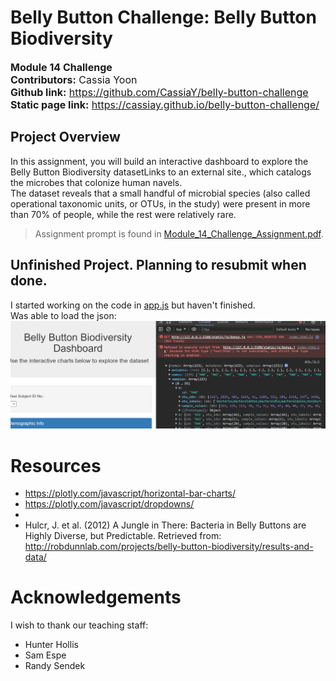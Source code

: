 # Belly Button Challenge: Belly Button Biodiversity
<font size="3">**Module 14 Challenge**  
**Contributors:** Cassia Yoon  
**Github link:** https://github.com/CassiaY/belly-button-challenge  
**Static page link:** https://cassiay.github.io/belly-button-challenge/ </font>  

## Project Overview  
In this assignment, you will build an interactive dashboard to explore the Belly Button Biodiversity datasetLinks to an external site., which catalogs the microbes that colonize human navels.  
The dataset reveals that a small handful of microbial species (also called operational taxonomic units, or OTUs, in the study) were present in more than 70% of people, while the rest were relatively rare.    
> Assignment prompt is found in [Module_14_Challenge_Assignment.pdf](/Module_14_Challenge_Assignment.pdf).

## Unfinished Project. Planning to resubmit when done.
I started working on the code in [app.js](/static/js/app.js) but haven't finished.  
Was able to load the json:  
![screenshot of loaded console](/readme_files/screenshot_console.png)

# Resources
- https://plotly.com/javascript/horizontal-bar-charts/
- https://plotly.com/javascript/dropdowns/
- 
- Hulcr, J. et al. (2012) A Jungle in There: Bacteria in Belly Buttons are Highly Diverse, but Predictable. Retrieved from: http://robdunnlab.com/projects/belly-button-biodiversity/results-and-data/

# Acknowledgements
I wish to thank our teaching staff:
- Hunter Hollis
- Sam Espe
- Randy Sendek